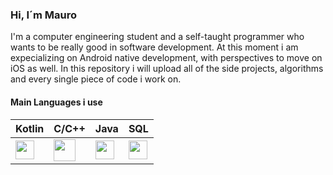 ### Hi, I´m Mauro

I'm a computer engineering student and a self-taught programmer who wants to be really good in software development. At this moment i am expecializing on Android native development, with perspectives to move on iOS as well. In this repository i will upload all of the side projects, algorithms and every single piece of code i work on.

#### Main Languages i use

| Kotlin  | C/C++ | Java | SQL | 
| ------------- | ------------- |------------- | ------------- |
| <img height="30px" src="https://upload.wikimedia.org/wikipedia/commons/0/06/Kotlin_Icon.svg">  | <img height="35px" src="https://upload.wikimedia.org/wikipedia/commons/1/18/ISO_C%2B%2B_Logo.svg"> |  <img height="30px" src="file:///C:/Users/Usuario/Desktop/Downloads/java.svg"> | <img height="30px" src="https://logowik.com/content/uploads/images/azure-sql-database6354.jpg"> 
